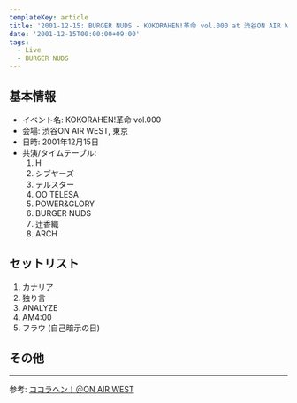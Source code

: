 ```yaml
---
templateKey: article
title: '2001-12-15: BURGER NUDS - KOKORAHEN!革命 vol.000 at 渋谷ON AIR WEST'
date: '2001-12-15T00:00:00+09:00'
tags:
  - Live
  - BURGER NUDS
---
```

## 基本情報

* イベント名: KOKORAHEN!革命 vol.000
* 会場: 渋谷ON AIR WEST, 東京
* 日時: 2001年12月15日
* 共演/タイムテーブル:
  1. H
  1. シブヤーズ
  1. テルスター
  1. OO TELESA
  1. POWER&GLORY
  1. BURGER NUDS
  1. 辻香織
  1. ARCH

## セットリスト

1. カナリア
1. 独り言
1. ANALYZE
1. AM4:00
1. フラウ (自己暗示の日)

## その他

---
参考: [ココラヘン！＠ON AIR WEST](https://web.archive.org/web/20020203154700if_/http://www.f8.dion.ne.jp/~m1122/live08.htm)
